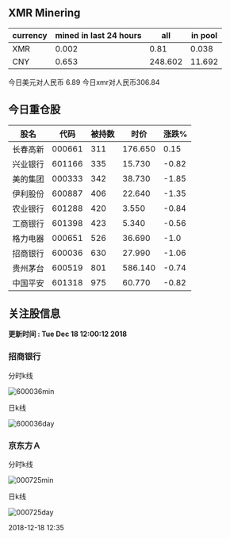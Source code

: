 ## XMR Minering

|currency|mined in last 24 hours|all|in pool|
|---|---|---|---|
|XMR|0.002|0.81|0.038|
|CNY|0.653|248.602|11.692|

今日美元对人民币 6.89	今日xmr对人民币306.84


## 今日重仓股 

|股名|代码|被持数|时价|涨跌%|
|---|---|---|---|---|
|长春高新|000661|311|176.650|0.15|
|兴业银行|601166|335|15.730|-0.82|
|美的集团|000333|342|38.730|-1.85|
|伊利股份|600887|406|22.640|-1.35|
|农业银行|601288|420|3.550|-0.84|
|工商银行|601398|423|5.340|-0.56|
|格力电器|000651|526|36.690|-1.0|
|招商银行|600036|630|27.990|-1.06|
|贵州茅台|600519|801|586.140|-0.74|
|中国平安|601318|975|60.770|-0.82|

## 关注股信息
**更新时间 : Tue Dec 18 12:00:12 2018**
### 招商银行 
分时k线

![600036min](http://image.sinajs.cn/newchart/min/n/sh600036.gif)

日k线

![600036day](http://image.sinajs.cn/newchart/daily/n/sh600036.gif)

### 京东方Ａ 
分时k线

![000725min](http://image.sinajs.cn/newchart/min/n/sz000725.gif)

日k线

![000725day](http://image.sinajs.cn/newchart/daily/n/sz000725.gif)

2018-12-18 12:35